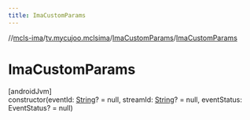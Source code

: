 ```yaml
---
title: ImaCustomParams
---
```

//[mcls-ima](../../../index.html)/[tv.mycujoo.mclsima](../index.html)/[ImaCustomParams](index.html)/[ImaCustomParams](-ima-custom-params.html)



# ImaCustomParams



[androidJvm]\
constructor(eventId: [String](https://kotlinlang.org/api/latest/jvm/stdlib/kotlin/-string/index.html)? = null, streamId: [String](https://kotlinlang.org/api/latest/jvm/stdlib/kotlin/-string/index.html)? = null, eventStatus: EventStatus? = null)




